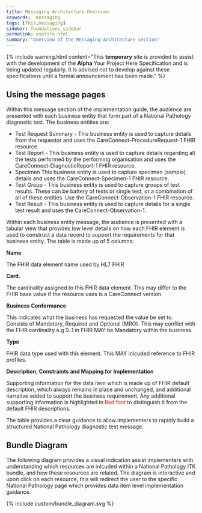 ```yaml
---
title: Messaging Architecture Overview
keywords:  messaging
tags: [fhir,messaging]
sidebar: foundations_sidebar
permalink: explore.html
summary: "Overview of the Messaging Architecture section"
---
```


{% include warning.html content="This **temporary** site is provided to assist with the development of the **Alpha** Your Project Here Specification and is being updated regularly. It is advised not to develop against these specifications until a formal announcement has been made." %}


## Using the message pages ##

Within this message section of the implementation guide, the audience are presented with each business entity that form part of a National Pathology diagnostic test. The business entities are:

- Test Request Summary - This business entity is used to capture details from the requestor and uses the CareConnect-ProcedureRequest-1 FHIR resource.
- Test Report - This business entity is used to capture details regarding all the tests performed by the performing organisation and uses the CareConnect-DiagnosticReport-1 FHIR resource.
- Specimen This business entity is used to capture specimen (sample) details and uses the CareConnect-Specimen-1 FHIR resource.
- Test Group - This business entity is used to capture groups of test results. These can be battery of tests or single test, or a combination of all of these entities. Use the CareConnect-Observation-1 FHIR resource.
- Test Result - This business entity is used to capture details for a single test result and uses the CareConnect-Observation-1.


Within each business entity message, the audience is presented with a tabular view that provides low level details on how each FHIR element is used to construct a data record to support the requirements for that business entity. The table is made up of 5 columns:

**Name**

The FHIR data element name used by HL7 FHIR

**Card.**

The cardinality assigned to this FHIR data element. This may differ to the FHIR base value if the resource uses is a CareConnect version.

**Business Conformance**

This indicates what the business has requested the value be set to. Consists of Mandatory, Required and Optional (MRO). This may conflict with the FHIR cardinality e.g 0..1 in FHIR MAY be Mandatory within the business.

**Type**

FHIR data type used with this element. This MAY inlcuded reference to FHIR profiles.

**Description, Constraints and Mapping for Implementation**

Supporting information for the data item which is made up of FHIR default description, which always remains in place and unchanged, and additional narrative added to support the business requirement. Any additional supporting information is highlighted in <font color="Red">Red font</font> to distinguish it from the default FHIR descriptions.


The table provides a clear guidance to allow implementers to rapidly build a structured National Pathology diagnostic test message.

## Bundle Diagram ##

The following diagram provides a visual indication assist implementers with understanding which resources are inlcuded within a National Pathology ITK bundle, and how these resources are related. The diagram is interactive and upon click on each resource, this will redirect the user to the specific National Pathology page which provides data item level implementation guidance.

{% include custom/bundle_diagram.svg %}




